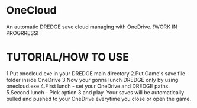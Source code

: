 # OneCloud
An automatic DREDGE save cloud managing with OneDrive. 
!WORK IN PROGRRESS!
# TUTORIAL/HOW TO USE
1.Put onecloud.exe in your DREDGE main directory 
2.Put Game's save file folder inside OneDrive 
3.Now your gonna lunch DREDGE only by using onecloud.exe 
4.First lunch - set your OneDrive and DREDGE paths. 
5.Second lunch - Pick option 3 and play. Your saves will be automatically pulled and pushed to your OneDrive everytime you close or open the game.
